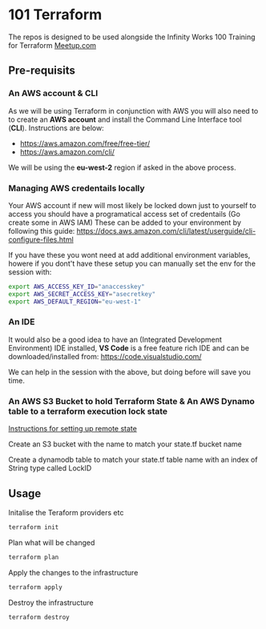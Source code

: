 # 101 Terraform

The repos is designed to be used alongside the Infinity Works 100 Training for Terraform
[Meetup.com](https://www.meetup.com/Infinity-Works-101-Sessions/events/255765040/)

## Pre-requisits

### An AWS account & CLI

As we will be using Terraform in conjunction with AWS you will also need to to create an **AWS account** and install the Command Line Interface tool (**CLI**). Instructions are below:

* https://aws.amazon.com/free/free-tier/
* https://aws.amazon.com/cli/

We will be using the **eu-west-2** region if asked in the above process.

### Managing AWS credentails locally

Your AWS account if new will most likely be locked down just to yourself to access you should have a programatical access set of credentails (Go create some in AWS IAM)
These can be added to your environment by following this guide: https://docs.aws.amazon.com/cli/latest/userguide/cli-configure-files.html 

If you have these you wont need at add additional environment variables, howere if you dont't have these setup you can manually set the env for the session with:

```bash
export AWS_ACCESS_KEY_ID="anaccesskey"
export AWS_SECRET_ACCESS_KEY="asecretkey"
export AWS_DEFAULT_REGION="eu-west-1"
```

### An IDE 

It would also be a good idea to have an (Integrated Development Environment) IDE installed, **VS Code** is a free feature rich IDE and can be downloaded/installed from: https://code.visualstudio.com/

We can help in the session with the above, but doing before will save you time.

### An AWS S3 Bucket to hold Terraform State & An AWS Dynamo table to a terraform execution lock state

[Instructions for setting up remote state](https://www.terraform.io/docs/backends/types/s3.html)

Create an S3 bucket with the name to match your state.tf bucket name

Create a dynamodb table to match your state.tf table name with an index of String type called LockID


## Usage

Initalise the Teraform providers etc
```bash
terraform init
```

Plan what will be changed
```bash
terraform plan
```

Apply the changes to the infrastructure
```bash
terraform apply
```

Destroy the infrastructure
```bash
terraform destroy
```